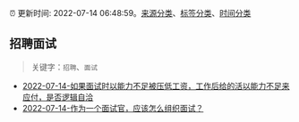 :alarm_clock: 更新时间: 2022-07-14 06:48:59。[来源分类](../README.md)、[标签分类](../TAGS.md)、[时间分类](../TIMELINE.md)

## 招聘面试


> 关键字：`招聘`、`面试`



- [2022-07-14-如果面试时以能力不足被压低工资，工作后给的活以能力不足来应付，是否逻辑自洽](https://www.v2ex.com/t/866116) 
- [2022-07-14-作为一个面试官，应该怎么组织面试？](https://www.v2ex.com/t/866106) 